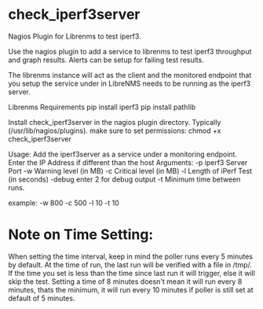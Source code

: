 # check_iperf3server
Nagios Plugin for Librenms to test iperf3.

Use the nagios plugin to add a service to librenms to test iperf3 throughput and graph results.  Alerts can be setup for failing test results.

The librenms instance will act as the client and the monitored endpoint that you setup the service under in LibreNMS needs to be running as the iperf3 server.  

Librenms Requirements
pip install iperf3
pip install pathlib

Install check_iperf3server in the nagios plugin directory.  Typically (/usr/lib/nagios/plugins).  make sure to set permissions: chmod +x check_iperf3server

Usage:
Add the iperf3server as a service under a monitoring endpoint.
Enter the IP Address if different than the host
Arguments:
-p iperf3 Server Port
-w Warning level (in MB)
-c Critical level (in MB)
-l Length of iPerf Test (in seconds)
-debug enter 2 for debug output
-t Minimum time between runs.  

example:
-w 800 -c 500 -l 10 -t 10

# Note on Time Setting:
When setting the time interval, keep in mind the poller runs every 5 minutes by default.  At the time of run, the last run will be verified with a file in /tmp/.  If the time you set is less than the time since last run it will trigger, else it will skip the test.  Setting a time of 8 minutes doesn't mean it will run every 8 minutes, thats the minimum, it will run every 10 minutes if poller is still set at default of 5 minutes.
